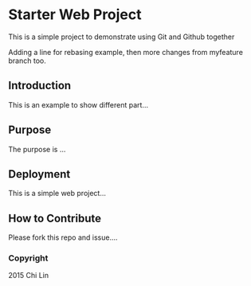 # Starter Web Project

This is a simple project to demonstrate using Git and Github together

Adding a line for rebasing example, then more changes from myfeature branch too.

## Introduction

This is an example to show different part...

## Purpose

The purpose is ...

## Deployment

This is a simple web project...

## How to Contribute

Please fork this repo and issue....

### Copyright

2015 Chi Lin